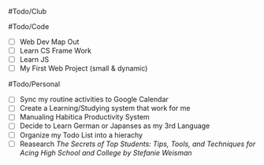 #Todo/Club




#Todo/Code
- [ ] Web Dev Map Out
- [ ] Learn CS Frame Work
- [ ] Learn JS
- [ ] My First Web Project (small & dynamic)

#Todo/Personal
- [ ] Sync my routine activities to Google Calendar
- [ ] Create a Learning/Studying system that work for me
- [ ] Manualing Habitica Productivity System
- [ ] Decide to Learn German or Japanses as my 3rd Language 
- [ ] Organize my Todo List into a hierachy
- [ ] Reasearch *The Secrets of Top Students: Tips, Tools, and Techniques for Acing High School and College by Stefanie Weisman* 
